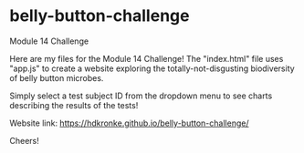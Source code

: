 # belly-button-challenge
Module 14 Challenge

Here are my files for the Module 14 Challenge! The "index.html" file uses "app.js" to create a website exploring the totally-not-disgusting biodiversity of belly button microbes.

Simply select a test subject ID from the dropdown menu to see charts describing the results of the tests!

Website link: https://hdkronke.github.io/belly-button-challenge/

Cheers!
